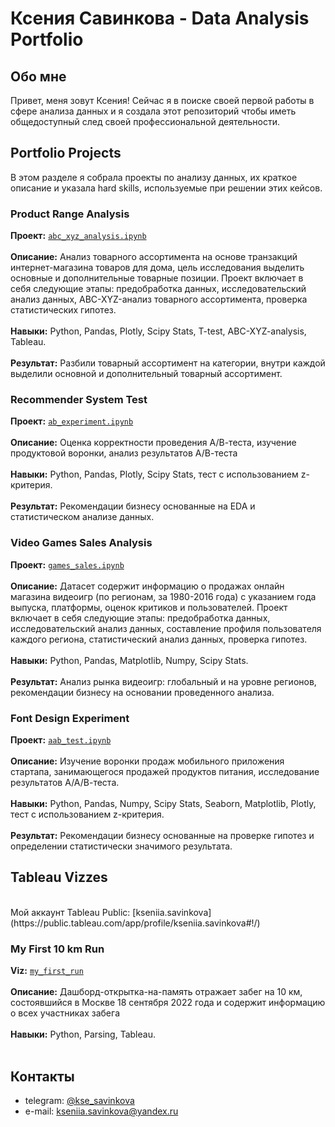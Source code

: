 # Ксения Савинкова - Data Analysis Portfolio 

## Oбо мне

Привет, меня зовут Ксения! Сейчас я в поиске своей первой работы в сфере анализа данных и я создала этот репозиторий чтобы иметь общедоступный след своей профессиональной деятельности.
  
  


## Portfolio Projects
В этом разделе я собрала проекты по анализу данных, их краткое описание и указала hard skills, используемые при решении этих кейсов.

### Product Range Analysis
**Проект:** [`abc_xyz_analysis.ipynb`](https://github.com/kse-savinkova/Data_Analysis_Portfolio/blob/main/YP_abc_xyz_analysis.ipynb)<br>
<br>
**Описание:** Анализ товарного ассортимента на основе транзакций интернет-магазина товаров для дома, цель исследования выделить основные и дополнительные товарные позиции. Проект включает в себя следующие этапы: предобработка данных, исследовательский анализ данных, ABC-XYZ-анализ товарного ассортимента, проверка статистических гипотез. <br>
<br>
**Навыки:** Python, Pandas, Plotly, Scipy Stats, T-test, ABC-XYZ-analysis, Tableau.<br>
<br>
**Результат:** Разбили товарный ассортимент на категории, внутри каждой выделили основной и дополнительный товарный ассортимент.<br>
### Recommender System Test
**Проект:** [`ab_experiment.ipynb`](https://github.com/kse-savinkova/Data_Analysis_Portfolio/blob/main/YP_ab_experiment.ipynb)<br>
<br>
**Описание:** Оценка корректности проведения А/В-теста, изучение продуктовой воронки, анализ результатов А/В-теста<br>
<br>
**Навыки:** Python, Pandas, Plotly, Scipy Stats, тест с использованием z-критерия.<br>
<br>
**Результат:** Рекомендации бизнесу основанные на EDA и статистическом анализе данных.<br>
### Video Games Sales Analysis
**Проект:** [`games_sales.ipynb`](https://github.com/kse-savinkova/Data-Analysis-Projects/blob/main/YP_games_sales.ipynb)<br>
<br>
**Описание:** Датасет содержит информацию о продажах онлайн магазина видеоигр (по регионам, за 1980-2016 года) с указанием года выпуска, платформы, оценок критиков и пользователей. Проект включает в себя следующие этапы: предобработка данных, исследовательский анализ данных, составление профиля пользователя каждого региона, статистический анализ данных, проверка гипотез. <br>
<br>
**Навыки:** Python, Pandas, Matplotlib, Numpy, Scipy Stats.<br>
<br>
**Результат:** Анализ рынка видеоигр: глобальный и на уровне регионов, рекомендации бизнесу на основании проведенного анализа.<br>
### Font Design Experiment
**Проект:** [`aab_test.ipynb`](https://github.com/kse-savinkova/Data_Analysis_Portfolio/blob/main/YP_aab_test.ipynb)<br>
<br>
**Описание:** Изучение воронки продаж мобильного приложения стартапа, занимающегося продажей продуктов питания, исследование результатов А/А/В-теста.<br>
<br>
**Навыки:** Python, Pandas, Numpy, Scipy Stats, Seaborn, Matplotlib, Plotly, тест с использованием z-критерия.<br>
<br>
**Результат:** Рекомендации бизнесу основанные на проверке гипотез и определении статистически значимого результата.<br>

## Tableau Vizzes
<br>
Мой аккаунт Tableau Public: [kseniia.savinkova](https://public.tableau.com/app/profile/kseniia.savinkova#!/)

### My First 10 km Run
**Viz:** [`my_first_run`](https://public.tableau.com/app/profile/kseniia.savinkova/viz/Myfirst10km/Dashboard1)<br>
<br>
**Описание:** Дашборд-открытка-на-память отражает забег на 10 км, состоявшийся в Москве 18 сентября 2022 года и содержит информацию о всех участниках забега <br>
<br>
**Навыки:** Python, Parsing, Tableau.<br>
<br>
 



## Контакты
- telegram: [@kse_savinkova](https://t.me/kse_savinkova)
- e-mail: kseniia.savinkova@yandex.ru
